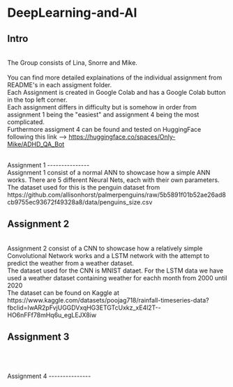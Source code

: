 # DeepLearning-and-AI 

 
Intro
---------------
<br> The Group consists of Lina, Snorre and Mike.
<br>
<br> 
You can find more detailed explainations of the individual assignment from README's in each assigment folder.
<br>
Each Assignment is created in Google Colab and has a Google Colab button in the top left corner. 
<br>
Each assignment differs in difficulty but is somehow in order from assignment 1 being the "easiest" and assignment 4 being the most complicated. 
<br>
Furthermore assigment 4 can be found and tested on HuggingFace following this link --> https://huggingface.co/spaces/Only-Mike/ADHD_QA_Bot


<br>
Assignment 1
---------------
<br> 
Assignment 1 consist of a normal ANN to showcase how a simple ANN works. There are 5 different Neural Nets, each with their own parameters.
<br> 
The dataset used for this is the penguin dataset from https://github.com/allisonhorst/palmerpenguins/raw/5b5891f01b52ae26ad8cb9755ec93672f49328a8/data/penguins_size.csv
<br>

Assignment 2
---------------
<br>
Assignment 2 consist of a CNN to showcase how a relatively simple Convolutional Network works and a LSTM network with the attempt to predict the weather from a weather dataset.
<br> 
The dataset used for the CNN is MNIST dataet. For the LSTM data we have used a weather dataset containing weather for eachh month from 2000 until 2020 
<br> 
The dataset can be found on Kaggle at https://www.kaggle.com/datasets/poojag718/rainfall-timeseries-data?fbclid=IwAR2pFvjUGGDVxqHG3ETGTcUxkz_xE4l2T--HO6nFFf78mHq6u_egLEJX8iw
<br>

Assignment 3
---------------

<br>
<br>
<br>
Assignment 4
---------------

